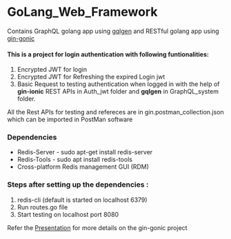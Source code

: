# GoLang_Web_Framework #
Contains GraphQL golang app using [gqlgen]("https://github.com/99designs/gqlgen") and RESTful golang app using [gin-gonic]("https://github.com/gin-gonic/gin")

#### This is a project for login authentication with following funtionalities: ####
1. Encrypted JWT for login 
2. Encrypted JWT for Refreshing the expired Login jwt
3. Basic Request to testing authentication when logged in with the help of **gin-ionic** REST APIs in Auth_jwt folder and **gqlgen** in GraphQL_system folder.

All the Rest APIs for testing and refereces are in gin.postman_collection.json which can be imported in PostMan software

### Dependencies
- Redis-Server - sudo apt-get install redis-server
- Redis-Tools  - sudo apt install redis-tools
- Cross-platform Redis management GUI (RDM)
	
### Steps after setting up the dependencies :
1. redis-cli (default is started on localhost 6379)
2. Run routes.go file 
3. Start testing on localhost port 8080

Refer the [Presentation](https://github.com/Rahil-Parikh/GoLang_Web_Framework/files/9472823/Go-Lang.IA.pptx) for more details on the gin-gonic project
